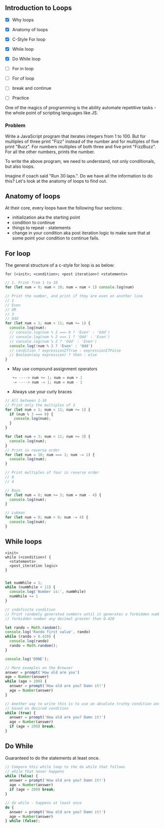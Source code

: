 Introduction to Loops
---

- [x] Why loops
- [x] Anatomy of loops
- [x] C-Style For loop
- [x] While loop
- [x] Do While loop
- [ ] For in loop
- [ ] For of loop
- [ ] break and continue
- [ ] Practice


One of the magics of programming is the ability automate repetitive tasks - the whole point of scripting languages like JS.

### Problem

Write a JavaScript program that iterates integers from 1 to 100. But for multiples of three print "Fizz" instead of the number and for multiples of five print "Buzz". For numbers multiples of both three and five print "FizzBuzz". For all the other numbers, prints the number.

To write the above program, we need to understand, not only conditionals, but also loops.


Imagine if coach said "Run 30 laps.". Do we have all the information to do this? Let's look at the anatomy of loops to find out.

## Anatomy of loops

At their core, every loops have the following four sections:

- initialization aka the starting point
- condition to continue
- things to repeat - statements
- change in your condition aka post iteration logic to make sure that at some point your condition to continue fails.

## For loop

The general structure of a c-style for loop is as below:

```
for (<init>; <condition>; <post iteration>) <statements>
```

```js
// 1. Print from 1 to 10
for (let num = 0; num < 10; num = num + 1) console.log(num)

// Print the number, and print if they are even on another line
// 2
// Even
// OR
// 3
// Odd
for (let num = 1; num < 11; num += 1) {
  console.log(num);
  // console.log(num % 2 === 0 ? 'Even' : 'Odd')
  // console.log(num % 2 === 1 ? 'Odd' : 'Even')
  // console.log(num % 2 ? 'Odd' : 'Even')
  console.log(!num % 2 ? 'Even' : 'Odd')
  // condition ? expressionIfTrue : expressionIfFalse
  // Boolean(any expression) ? then : else
}
```

- May use compound assignment operators
  ```js
  += ----> num += 1; num = num + 1
  -= ----> num -= 1; num = num - 1
  ```
- Always use your curly braces

```js
// All between 1-10
// Print only the multiples of 3
for (let num = 1; num < 11; num += 1) {
  if (num % 3 === 0) {
    console.log(num);
  }
}

for (let num = 3; num < 11; num += 3) {
  console.log(num);
}
// Print in reverse order
for (let num = 10; num === 1; num -= 1) {
  console.log(num);
}

// Print multiples of four in reverse order
// 8
// 4

// Bayo
for (let num = 8; num >= 3; num = num - 4) {
  console.log(num);
}

// Lukman
for (let num = 8; num > 0; num -= 4) {
  console.log(num);
}
```

## While loops

```
<init>
while (<condition>) {
  <statements>
  <post_iteration logic>
}
```

```js

let numWhile = 1;
while (numWhile < 11) {
  console.log('Number is:', numWhile)
  numWhile += 1
}
```

```js
// indefinite condition
// Print randomly generated numbers until it generates a forbidden number
// forbidden number any decimal greater than 0.420

let rando = Math.random();
console.log('Rando first value', rando)
while (rando > 0.420) {
  console.log(rando)
  rando = Math.random();
}

console.log('DONE');

// More examples on the Browser
answer = prompt('How old are you')
age = Number(answer)
while (age > 200) {
  answer = prompt('How old are you? Damn it!')
  age = Number(answer)
}

// Another way to write this is to use an absolute truthy condition and break within the loop
// based on desired condition
while (true) {
  answer = prompt('How old are you? Damn it!')
  age = Number(answer)
  if (age < 200) break;
}
```

## Do While

Guaranteed to do the statements at least once.

```js
// Compare this while loop to the do while that follows
// while that never happens
while (false) {
  answer = prompt('How old are you? Damn it!')
  age = Number(answer)
  if (age < 200) break;
}

// do while - happens at least once
do {
  answer = prompt('How old are you? Damn it!')
  age = Number(answer)
} while (false);
```
